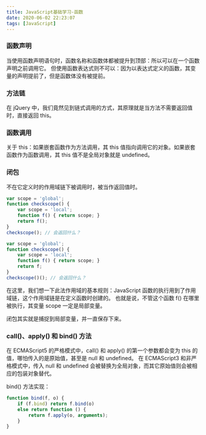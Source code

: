 ```yaml
---
title: JavaScript基础学习-函数
date: 2020-06-02 22:23:07
tags: [JavaScript]
---
```


### 函数声明

当使用函数声明语句时，函数名称和函数体都被提升到顶部：所以可以在一个函数声明之前调用它。
但使用函数表达式则不可以：因为以表达式定义的函数，其变量的声明提前了，但是函数体没有被提前。

### 方法链

在 jQuery 中，我们竟然见到链式调用的方式，其原理就是当方法不需要返回值时，直接返回 this。

### 函数调用

关于 this：如果嵌套函数作为方法调用，其 this 值指向调用它的对象。如果嵌套函数作为函数调用，其 this 值不是全局对象就是 undefined。

### 闭包

不在它定义时的作用域链下被调用时，被当作返回值时。

```javascript
var scope = 'global';
function checkscope() {
    var scope = 'local';
    function f() { return scope; }
    return f();
}
checkscope(); // 会返回什么？
```

```javascript
var scope = 'global';
function checkscope() {
    var scope = 'local';
    function f() { return scope; }
    return f;
}
checkscope()(); // 会返回什么？
```

在这里，我们想一下此法作用域的基本规则：JavaScript 函数的执行用到了作用域链，这个作用域链是在定义函数时创建的。
也就是说，不管这个函数 f() 在哪里被执行，其变量 scope 一定是局部变量。

闭包其实就是捕捉到局部变量，并一直保存下来。

### call()、apply() 和 bind() 方法

在 ECMAScript5 的严格模式中，call() 和 apply() 的第一个参数都会变为 this 的值，哪怕传入的是原始值，甚至是 null 和 undefined。
在 ECMAScript3 和非严格模式中，传入 null 和 undefined 会被替换为全局对象，而其它原始值则会被相应的包装对象替代。

bind() 方法实现：

```javascript
function bind(f, o) {
    if (f.bind) return f.bind(o)
    else return function () {
        return f.apply(o, arguments);
    }
}
```

```javascript

```
